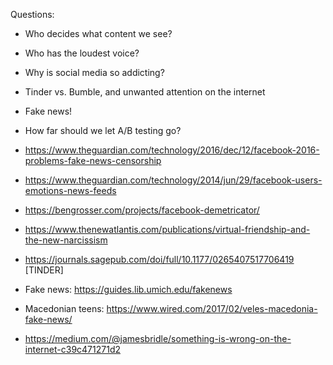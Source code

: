 Questions:

- Who decides what content we see?
- Who has the loudest voice?
- Why is social media so addicting?
- Tinder vs. Bumble, and unwanted attention on the internet
- Fake news!
- How far should we let A/B testing go?

- https://www.theguardian.com/technology/2016/dec/12/facebook-2016-problems-fake-news-censorship
- https://www.theguardian.com/technology/2014/jun/29/facebook-users-emotions-news-feeds
- https://bengrosser.com/projects/facebook-demetricator/
- https://www.thenewatlantis.com/publications/virtual-friendship-and-the-new-narcissism
- https://journals.sagepub.com/doi/full/10.1177/0265407517706419 [TINDER]

- Fake news: https://guides.lib.umich.edu/fakenews
- Macedonian teens: https://www.wired.com/2017/02/veles-macedonia-fake-news/
- https://medium.com/@jamesbridle/something-is-wrong-on-the-internet-c39c471271d2

